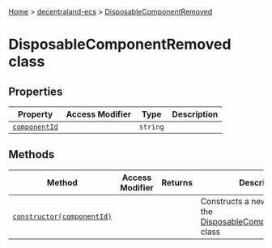 [Home](./index) &gt; [decentraland-ecs](./decentraland-ecs.md) &gt; [DisposableComponentRemoved](./decentraland-ecs.disposablecomponentremoved.md)

# DisposableComponentRemoved class

## Properties

|  Property | Access Modifier | Type | Description |
|  --- | --- | --- | --- |
|  [`componentId`](./decentraland-ecs.disposablecomponentremoved.componentid.md) |  | `string` |  |

## Methods

|  Method | Access Modifier | Returns | Description |
|  --- | --- | --- | --- |
|  [`constructor(componentId)`](./decentraland-ecs.disposablecomponentremoved.constructor.md) |  |  | Constructs a new instance of the [DisposableComponentRemoved](./decentraland-ecs.disposablecomponentremoved.md) class |

